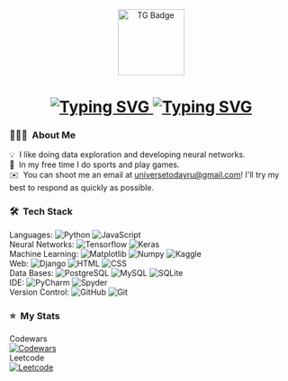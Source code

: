 
<div id="badges" align="center">
  <a href="https://t.me/mercury_venus_earth">
    <img src="https://img.shields.io/badge/-telegram-red?style=for-the-badge&color=fdd748&logo=telegram&logoColor=blue" alt="TG Badge" width="118"/>
  </a>
</div>

  
<h1>
  <div align="center">
    <a href="https://git.io/typing-svg">
      <img src="https://readme-typing-svg.demolab.com?font=Fira+Code&weight=900&duration=3500&pause=1000&width=500&lines=Hi there! I'm Marina." alt="Typing SVG" />
          <img src="https://readme-typing-svg.demolab.com?font=Fira+Code&weight=900&duration=3500&pause=1000&width=500&lines=Data Scientist, Developer, Founder." alt="Typing SVG" />
    </a>
  </div>
</h1>

### 👨🏻‍💻 &nbsp;About Me

💡 &nbsp;I like doing data exploration and developing neural networks.\
🌱 &nbsp;In my free time I do sports and play games.\
✉️ &nbsp;You can shoot me an email at universetodayru@gmail.com! I'll try my best to respond as quickly as possible.


### 🛠 &nbsp;Tech Stack

Languages: ![Python](https://img.shields.io/badge/-Python-05122A?style=flat&logo=python) ![JavaScript](https://img.shields.io/badge/-JavaScript-05122A?style=flat&logo=javascript)&nbsp;\
Neural Networks: ![Tensorflow](https://img.shields.io/badge/-Tensorflow-05122A?style=flat&logo=tensorflow&logoColor=092E20) ![Keras](https://img.shields.io/badge/-Keras-05122A?style=flat&logo=keras&logoColor=092E20)&nbsp;\
Machine Learning: ![Matplotlib](https://img.shields.io/badge/-Matplotlib-05122A?style=flat&logo=tensorflow&logoColor=092E20) ![Numpy](https://img.shields.io/badge/-Numpy-05122A?style=flat&logo=numpy&logoColor=092E20) ![Kaggle](https://img.shields.io/badge/Kaggle-035a7d?style=for-the-badge&logo=kaggle&logoColor=white)\
Web: ![Django](https://img.shields.io/badge/django-%23092E20.svg?style=for-the-badge&logo=django&logoColor=white) ![HTML](https://img.shields.io/badge/-HTML-05122A?style=flat&logo=HTML5) ![CSS](https://img.shields.io/badge/-CSS-05122A?style=flat&logo=CSS3&logoColor=1572B6)&nbsp;\
Data Bases: ![PostgreSQL](https://img.shields.io/badge/-PostgreSQL-05122A?style=flat&logo=PostgreSQL) ![MySQL](https://img.shields.io/badge/mysql-%2300f.svg?style=for-the-badge&logo=mysql&logoColor=white) ![SQLite](https://img.shields.io/badge/sqlite-%2307405e.svg?style=for-the-badge&logo=sqlite&logoColor=white)&nbsp;\
IDE: ![PyCharm](https://img.shields.io/badge/pycharm-143?style=for-the-badge&logo=pycharm&logoColor=black&color=black&labelColor=green) ![Spyder](https://img.shields.io/badge/Spyder-838485?style=for-the-badge&logo=spyder%20ide&logoColor=maroon)&nbsp;\
Version Control: ![GitHub](https://img.shields.io/badge/-GitHub-05122A?style=flat&logo=github) ![Git](https://img.shields.io/badge/-Git-05122A?style=flat&logo=git)
 
### ⭐ &nbsp;My Stats

Codewars\
[![Codewars](https://www.codewars.com/users/universetoday/badges/large)](https://www.codewars.com/users/universetoday)\
Leetcode\
[![Leetcode](https://leetcard.jacoblin.cool/universetodayru?ext=contest)](https://leetcode.com/u/universetodayru/)
